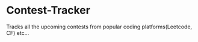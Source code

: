 # Contest-Tracker
Tracks all the upcoming contests from popular coding platforms(Leetcode, CF) etc...
